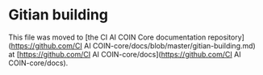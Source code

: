 Gitian building
================

This file was moved to [the CI AI COIN Core documentation repository](https://github.com/CI AI COIN-core/docs/blob/master/gitian-building.md) at [https://github.com/CI AI COIN-core/docs](https://github.com/CI AI COIN-core/docs).
